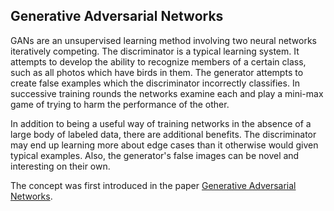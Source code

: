 ## Generative Adversarial Networks

GANs are an unsupervised learning method involving two neural networks iteratively competing.  The discriminator is a typical learning system.  It attempts to develop the ability to recognize members of a certain class, such as all photos which have birds in them.  The generator attempts to create false examples which the discriminator incorrectly classifies.  In successive training rounds the networks examine each and play a mini-max game of trying to harm the performance of the other.

In addition to being a useful way of training networks in the absence of a large body of labeled data, there are additional benefits.  The discriminator may end up learning more about edge cases than it otherwise would given typical examples.  Also, the generator's false images can be novel and interesting on their own.

The concept was first introduced in the paper [Generative Adversarial Networks](https://arxiv.org/abs/1406.2661).
